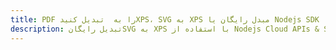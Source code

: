 ---title: PDF را به  تبدیل کنیدXPS، SVG به XPS مبدل رایگان یا Nodejs SDKdescription: تبدیل رایگانSVG به XPS با استفاده از Nodejs Cloud APIs & SDK همچنین اسناد PDF را در Cloud ایجاد، ویرایش و رندر کنید.---